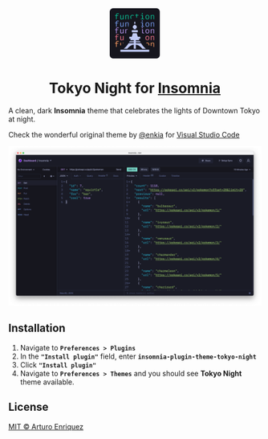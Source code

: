 <center>
<img src="icon.svg" width=100/>

# Tokyo Night for [Insomnia](https://insomnia.rest/)

</center>

A clean, dark **Insomnia** theme that celebrates the lights of Downtown Tokyo at night.

Check the wonderful original theme by [@enkia](https://github.com/enkia/) for [Visual Studio Code](https://marketplace.visualstudio.com/items?itemName=enkia.tokyo-night)

![Screenshot](./screenshot.png)

## Installation

1. Navigate to **`Preferences > Plugins`**
2. In the **`"Install plugin"`** field, enter **`insomnia-plugin-theme-tokyo-night`**
3. Click **`"Install plugin"`**
4. Navigate to **`Preferences > Themes`** and you should see **Tokyo Night** theme available.

## License

[MIT © Arturo Enriquez](https://github.com/arturoeh/tokyo-night-insomnia/blob/main/LICENSE)
